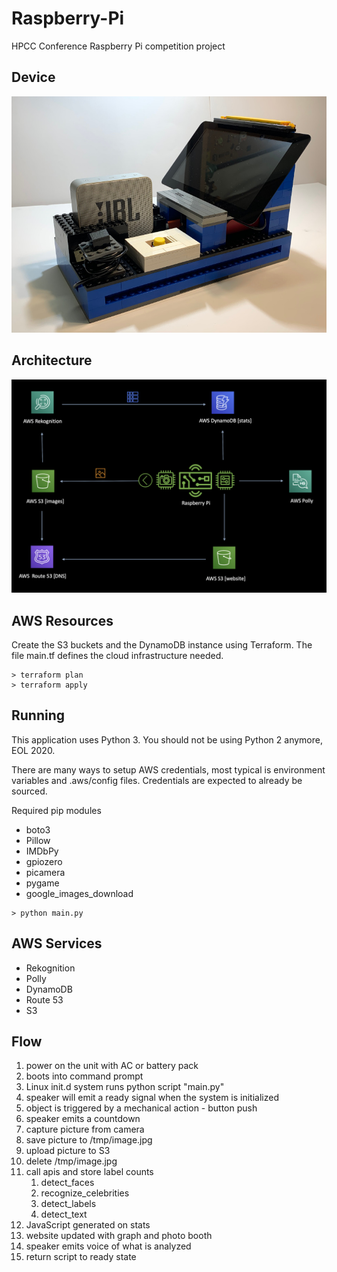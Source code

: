 # Raspberry-Pi

HPCC Conference Raspberry Pi competition project

## Device
![Device](/img/imapi.jpg)

## Architecture
![Architecture](/img/architecture.png)

## AWS Resources

Create the S3 buckets and the DynamoDB instance using Terraform. 
The file main.tf defines the cloud infrastructure needed.

```
> terraform plan
> terraform apply
```

## Running

This application uses Python 3. You should not be using Python 2 anymore, EOL 2020.

There are many ways to setup AWS credentials, most typical is environment variables and .aws/config files. Credentials are expected to already be sourced.

Required pip modules
- boto3
- Pillow
- IMDbPy
- gpiozero
- picamera
- pygame
- google_images_download

```
> python main.py
```

## AWS Services
- Rekognition
- Polly
- DynamoDB
- Route 53
- S3

## Flow
1. power on the unit with AC or battery pack
1. boots into command prompt
1. Linux init.d system runs python script "main.py"
1. speaker will emit a ready signal when the system is initialized  
1. object is triggered by a mechanical action - button push
1. speaker emits a countdown 
1. capture picture from camera
1. save picture to /tmp/image.jpg
1. upload picture to S3
1. delete /tmp/image.jpg
1. call apis and store label counts
    1. detect_faces
    1. recognize_celebrities
    1. detect_labels
    1. detect_text
1. JavaScript generated on stats
1. website updated with graph and photo booth
1. speaker emits voice of what is analyzed
1. return script to ready state
